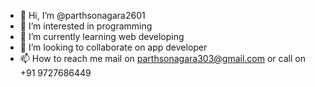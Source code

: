 - 👋 Hi, I’m @parthsonagara2601
- 👀 I’m interested in programming
- 🌱 I’m currently learning web developing
- 💞️ I’m looking to collaborate on app developer
- 📫 How to reach me mail on parthsonagara303@gmail.com or call on +91 9727686449

<!---
parthsonagara2601/parthsonagara2601 is a ✨ special ✨ repository because its `README.md` (this file) appears on your GitHub profile.
You can click the Preview link to take a look at your changes.
--->
